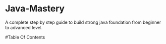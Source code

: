 # Java-Mastery
A complete step by step guide to build strong java foundation from beginner to advanced level.

#Table Of Contents
